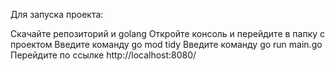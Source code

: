 Для запуска проекта:

Скачайте репозиторий и golang
Откройте консоль и перейдите в папку с проектом
Введите команду go mod tidy
Введите команду go run main.go
Перейдите по ссылке http://localhost:8080/
